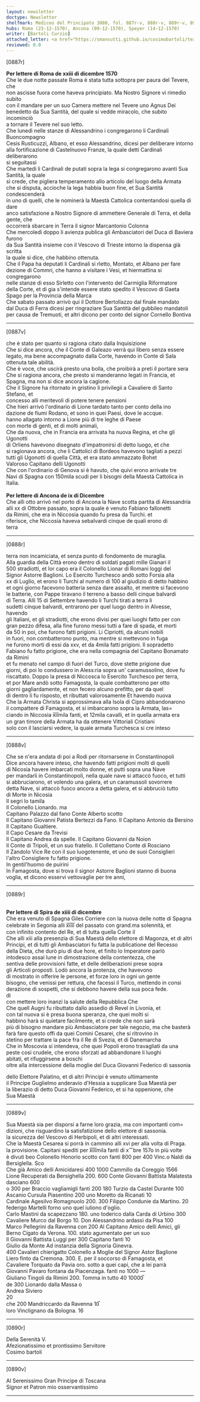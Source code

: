```yaml
---
layout: newsletter
doctype: Newsletter
shelfmark: Mediceo del Principato 3080, fol. 887r-v, 888r-v, 889r-v, 890r-v
hubs: Roma (23-12-1570), Ancona (09-12-1570), Speyer (14-12-1570)
writer: [Bartoli Curzio]
attached_letter: <a href="https://smansutti.github.io/cosimobartoli/texts/2979_209/">2979_209</a>
reviewed: 0.0
---
```


[0887r]  
  
  
<strong>Per lettere di Roma de xxiii di dicembre 1570</strong>  
Che le due notte passate Roma è stata tutta sottopra per paura del Tevere, che  
non ascisse fuora come haveva principiato. Ma Nostro Signore vi rimedio subito  
con il mandare per un suo Camera mettere nel Tevere uno Agnus Dei  
benedetto da Sua Santità, del quale si vedde miracolo, che subito incominciò  
a tornare il Tevere nel suo letto.  
Che lunedì nelle stanze di Alessandrino i congregarono li Cardinali Buoncompagno  
Cesis Rusticuzzi, Albano, et esso Alessandrino, dicesi per deliberare intorno  
alla fortificazione di Castelnuovo Franze, la quale detti Cardinali deliberarono  
si seguitassi  
Che martedi li Cardinali de putati sopra la lega si congregarono avanti Sua Santità, la quale  
si crede, che pigliera temperamento allo articolo del luogo della Armata  
che si disputa, accioche la lega habbia buon fine, et Sua Santità condescenderà  
in uno di quelli, che le nominerà la Maestà Cattolica contentandosi quella di dare  
anco satisfazione a Nostro Signore di ammettere Generale di Terra, et della gente, che  
occorrerà sbarcare in Terra il signor Marcantonio Colonna  
Che mercoledì doppo li avienza publica gli Ambasciatori del Duca di Baviera furono  
da Sua Santità insieme con il Vescovo di Trieste intorno la dispensa già scritta  
la quale si dice, che habbino ottenuta.  
Che il Papa ha deputati li Cardinali si rletto, Montato, et Albano per fare  
dezione di Commri, che hanno a visitare i Vesi, et hiermattina si congregarono  
nelle stanze di esso Sirletto con l'intervento del Carmiglia Riformatore  
della Corte, et di gia s'intende essere stato spedito il Vescovo di Gaeta  
Spago per la Provincia della Marca  
Che sabato passato arrivò qui il Dottore Bertollazzo dal finale mandato  
dal Duca di Ferra dicesi per ringraziare Sua Santità del gubbileo mandatoli  
per causa de Tremuoti, et altri dicono per conto del signor Cornello Bontiva  
  
---  

[0887v]  
  
  
che è stato per quanto si ragiona citato dalla Inquisizione  
Che si dice ancora, che il Conte di Galeazo verrà qui libero senza essere  
legato, ma bene accompagnato dalla Corte, havendo in Conte di Sala  
ottenuta tale abilità.  
Che è voce, che uscirà presto una bolla, che proibirà a preti il portare sera  
Che si ragiona ancora, che presto si manderanno legati in Francia, et  
Spagna, ma non si dice ancora la cagione.  
Che il Signore ha ritornato in gristino li privilegii a Cavaliere di Santo Stefano, et  
concesso alli meritevoli di potere tenere pensioni  
Che hieri arrivò l'ordinario di Lione tardato tanto per conto della ino  
dazione de fiumi Rodano, et sono in quei Paesi, dove le accque.  
hanno allagato intorno a Lione più di tre leghe di Paese  
con morte di genti, et di molti animali,  
Che da nuova, che in Francia era arrivata ha nuova Regina, et che gli Ugonotti  
di Orliens havevono disegnato d'impatronirsi di detto luogo, et che  
si ragionava ancora, che li Cattolici di Bordeos havevono tagliati a pezzi  
tutti gli Ugonotti di quella Città, et era stato ammazzato Bohet  
Valoroso Capitano delli Ugonotti  
Che con l'ordinario di Genova si è havuto, che quivi erono arrivate tre  
Navi di Spagna con 150mila scudi per li bisogni della Maestà Cattolica in Italia.  
<br/><strong>Per lettere di Ancona de ix di Dicembre</strong>  
Che alli otto arrivò nel porto di Ancona la Nave scotta partita di Alessandria  
alli xx di Ottobre passato, sopra la quale è venuto Fabiano fallonetti  
da Rimini, che era in Niccosia quando fu presa da Turchi. et  
riferisce, che Niccosia haveva sebalvardi cinque de quali erono di  
terra  
  
---  

[0888r]  
  
  
terra non incamiciata, et senza punto di fondomento de muraglia.  
Alla guardia della Città erono dentro di soldati pagati mille Gianari il  
500 stradiotti, et lor capo era il Colonello Lionar di Romani loggi del  
Signor Astorre Baglioni. Lo Esercito Turchesco andò sotto Forsia alla  
xx di Luglio, et erono li Turchi al numero di 100 al giudizio di detto habbino  
et ogni giorno facevono batteria senza dare assalto, et mentre si facevono  
le batterie, con Pappe tiravano il terreno a basso delli cinque balvardi  
di Terra. Alli 15 di Settembre havendo li Turchi tirati a terra li  
sudetti cinque balvardi, entrarono per quel luogo dentro in Alvesse, havendo  
gli Italiani, et gli stradiotti, che erono divisi per quei luoghi fatto per con  
gran pezzo difesa, alla fine furono messi tutti a fare di spada, et morti  
da 50 in poi, che furono fatti prigioni. Li Cipriotti, da alcuni nobili  
in fuori, non combatterono punto, ma mentre si mettevono in fuga  
ne furono morti di essi da xxv, et da 4mila fatti prigioni. Il sopradetto  
Fabiano fu fatto prigione, che era nella compagnia del Capitano Bonamato da Rimini  
et fu menato nel campo di fuori del Turco, dove stette prigione due  
giorni, di poi lo condussero in Aless:ria sopra un' caramussolino, dove fu  
riscattato. Doppo la presa di Niccosca lo Esercito Turchesco per terra,  
et por Mare andò sotto Famagosta, la quale combatterono per otto  
giorni gagliardamente, et non fecero alcuno prefitto, per da quel  
di dentro li fu risposto, et ributtati valorosamente Et havendo nuova  
Che la Armata Christa si approssimava alla Isola di Cipro abbandonarono  
il compattere di Famagosta, et si imbarcarono sopra la Armata, las=  
ciando in Niccosia x̅i̅i̅mila fanti, et 12mila cavalli, et in quella armata era  
un gran timore della Armata ha da ottenere Vittoriali Cristiani  
solo con il lasciarsi vedere, la quale armata Turchesca si cre inteso  
  
---  

[0888v]  
  
  
Che se n'era andata di poi a Rodi per ritornarsene in Constantinopoli  
Dice ancora havere inteso, che havendo fatti prigioni molti di quelli  
di Nicosia havere imbarcati molto donne, et putti sopra una Nave  
per mandarli in Constantinopoli, nella quale nave si attaccò fuoco, et tutti  
si abbruciarono, et volendo una galera, et un caramussoli sovorrere  
detta Nave, si attaccò fuoco ancora a detta galera, et si abbruciò tutto  
di Morte in Nicosia  
Il segri lo tamila  
Il Colonello Lionardo. ma  
Capitano Palazzo dal fano Conte Alberto scotto  
Il Capitano Giovanni Patista Bertezzi da Fano. Il Capitano Antonio da Bersino  
Il Capitano Gualtiere.  
Il Capo Cesare da Trevisi  
Il Capitano Andrea da spelle. Il Capitano Giovanni da Noion  
Il Conte di Tripoli, et un suo fratello. Il Collettano Conte di Rosciano  
Il Zandolo Vice Re con il suo luogotenente, et uno de suoi Consiglieri  
l'altro Consigliere fu fatto prigione.  
In gentil'huomo de puirini  
In Famagosta, dove si trova il signor Astorre Baglioni stanno di buona  
voglia, et dicono esservi vettovaglie per tre anni,  
  
---  

[0889r]  
  
  
<br/><strong>Per lettere di Spira de xiiii di dicembre</strong>  
Che era venuto di Spagna Giles Corriere con la nuova delle notte di Spagna  
celebrate in Segonia alli x̅i̅i̅i̅i̅ del passato con grand.ma solennità, et  
con infinito contento del Re, et di tutta quella Corte il  
Che alli xiii alla presenzia di Sua Maestà dello elettore di Magonza, et di altri  
Principi, et di tutti gli Ambasciatori fu fatta la publicatione del Recesso  
della Dieta, che durò piu di due hore, et finito lo Imperatore parlò  
intodesco assai lune in dimostrazione della contentezza, che  
sentiva delle provvisioni fatte, et delle deliberazioni prese sopra  
gli Articoli proposti. Lodò ancora la protenza, che havevono  
di mostrato in offerire le persone, et forze loro in ogni un gente  
bisogno, che venissi per rettura, che facessi il Turco, mettendo in consi  
derazione di sospetti, che si debbono havere della sua poca fede.  
di  
con mettere loro inanzi la salute della Repubblica Che  
Che quell Augni fu ributtato dallo assedio di Revel in Livonia, et  
con tal nuova si è presa buona speranza, che quei molti si  
habbino harà si quietare facilmente, et si crede che non sarà  
più di bisogno mandare più Ambasciatore per tale negozio, ma che basterà  
farà fare questo offi da quei Comini Cesarei, che si ritrovino in  
stetino per trattare la pace fra il Re di Svezia, et di Danemarcha  
Che in Moscovia si intendeva, che quei Popoli erono travagliati da una  
peste cosi crudele, che erono sforzati ad abbandonare li luoghi  
abitati, et rifuggirsene a boschi  
oltre alla intercessione della moglie del Duca Giovanni Federico di sassonia  
  
dello Elettore Palatino, et di altri Principi è venuto ultimamente  
il Principe Guglielmo anderavio d'Hessia a supplicare Sua Maestà per  
la liberazio di detto Duca Giovanni Federico, et si ha oppenione, che  
Sua Maestà  
  
---  

[0889v]  
  
  
Sua Maestà sia per disporsi a farne loro grazia, ma con importanti com=  
dizioni, che risguardino la satisfatizione dello elettore di sassonia.  
la sicurezza del Vescovo di Herbipoli, et di altri interessati.  
Che la Maestà Cesarea si porrà in cammino alli xvi per alla volta di Praga.  
la provisione. Capitani spediti per x̅i̅i̅i̅mila fanti di x⁀bre 157o in più volte  
è divuti beo Colonello Honorio scotto con fanti 800 per 400 Vinc.o Naldi da Bersiglella. Sco  
Che già Amico delli Amicidaresi 400 1000 Cammillo da Coreggio 1566  
Lione Recuperati da Bersighella 200. 600 Conte Giovanni Battista Malatesta dasciano 600  
o 300 per Braccio vagliamigli fanti 200 180 Turzio da Castel Durante 100  
Ascanio Cursula Piasentino 200 uno Moretto da Ricanati 10  
Cardinale Agesilvo Romagnuolo 200. 300 Filippo Condunie da Martino. 20  
federigo Martelli forno uno quel iuliono d'oglio.  
Carlo Mastini da scapezzano 180. uno toderico dalla Carda di Urbino 300  
Cavaliere Murco dal Borgo 10. Don Alessandrino ardassi da Pisa 100  
Marco Pellegrini da Ravenna con 200 Al Capitano Amico delli Amici, gli  
Berno Cigato da Verona. 100. stato agumentato per un suo  
Il Giovanni Battista Luggi per 300 Capitano fanti 10  
Giulio da Monte  Ad instanzia della Signoria Ginevra.  
400 Cavalieri chierigatto Colonello a Moglie del Signor Astor Baglione  
Liero finto da Cremona. 300. E. per il soccorso di Famagosta, et  
Cavaliere Torquato da Pavia oro. sotto a quei capi, che a lei parrà  
Giovanni Pavaro fontana da Piacenzaga. fanti no 1000 —  
Giuliano Tingoli da Rimini 200. Tomma in tutto 40 10000̅  
de 300 Lionardo dalla Massa o  
Andrea Siviero  
20  
che 200 Mandriccardo da Ravenna 10̅  
loro Vinclignano da Bologna. 16  
  
---  

[0890r]  
  
  
Della Serenità V.  
Afezionatissimo et prontissimo Servitore  
Cosimo bartoli  
  
---  

[0890v]  
  
  
Al Serenissimo Gran Principe di Toscana  
Signor et Patron mio osservantissimo  
  
---  

